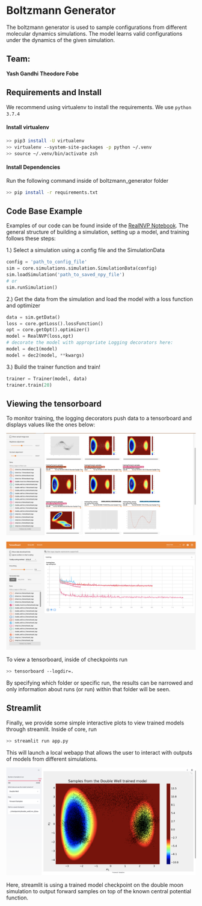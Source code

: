 # Boltzmann Generator
The boltzmann generator is used to sample configurations from different molecular dynamics simulations. The model learns valid configurations under the dynamics of the given simulation.





## Team: 
**Yash Gandhi**
**Theodore Fobe**

## Requirements and Install
We recommend using virtualenv to install the requirements. We use `python 3.7.4`

#### Install virtualenv
```bash
>> pip3 install -U virtualenv
>> virtualenv --system-site-packages -p python ~/.venv
>> source ~/.venv/bin/activate zsh
```

#### Install Dependencies 
Run the following command inside of boltzmann_generator folder
```bash
>> pip install -r requirements.txt
```


## Code Base Example
Examples of our code can be found inside of the [RealNVP Notebook](notebooks/realNVP.ipynb). The general structure of building a simulation, setting up a model, and training follows these steps:

1.) Select a simulation using a config file and the SimulationData
```python
config = 'path_to_config_file'
sim = core.simulations.simulation.SimulationData(config)
sim.loadSimulation('path_to_saved_npy_file')
# or 
sim.runSimulation()
```

2.) Get the data from the simulation and load the model with a loss function and optimizer
```python
data = sim.getData()
loss = core.getLoss().lossFunction()
opt = core.getOpt().optimizer()
model = RealNVP(loss,opt)
# decorate the model with appropriate Logging decorators here:
model = dec1(model)
model = dec2(model, **kwargs)
```

3.) Build the trainer function and train!
```python
trainer = Trainer(model, data)
trainer.train(20)
```


## Viewing the tensorboard
To monitor training, the logging decorators push data to a tensorboard and displays values like the ones below:

![tb1](notebooks/images/tb_im1.png)

![tb2](notebooks/images/tb_im2.png)


To view a tensorboard, inside of checkpoints run
```bash
>> tensorboard --logdir=.
```

By specifying which folder or specific run, the results can be narrowed and only information about runs (or run) within that folder will be seen. 

## Streamlit
Finally, we provide some simple interactive plots to view trained models through streamlit. Inside of core, run 
```bash
>> streamlit run app.py
```

This will launch a local webapp that allows the user to interact with outputs of models from different simulations. 


![st](notebooks/images/streamlit.png)


Here, streamlit is using a trained model checkpoint on the double moon simulation to output forward samples on top of the known central potential function.